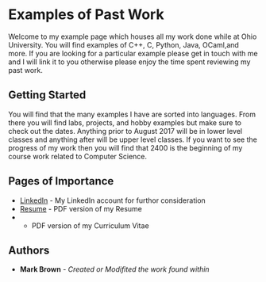 # Examples of Past Work

Welcome to my  example page which houses all my work done while at Ohio University. You will find examples of C++, C, Python, Java, OCaml,and more. If you are looking for a particular example please get in touch with me and I will link it to you otherwise please enjoy the time spent reviewing my past work.

## Getting Started

You will find that the many examples I have are sorted into languages. From there you will find labs, projects, and hobby examples but make sure to check out the dates. Anything prior to August 2017 will be in lower level classes and anything after will be upper level classes. If you want to see the progress of my work then you will find that 2400 is the beginning of my course work related to Computer Science.

## Pages of Importance

* [LinkedIn](https://www.linkedin.com/in/mark-brown-software-developer) - My LinkedIn account for furthor consideration
* [Resume](https://drive.google.com/file/d/1iWpHXe7ABz1gGmPLl6qvpR8ak7bMjPbV/view?usp=sharing) - PDF version of my Resume
*  - PDF version of my Curriculum Vitae

## Authors

* **Mark Brown** - *Created or Modifited the work found within*

